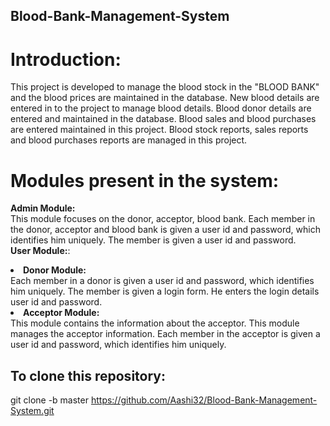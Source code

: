 ## Blood-Bank-Management-System

# Introduction: <br>
This project is developed to manage the blood stock in the "BLOOD BANK" and the blood prices are maintained in the database. New blood details are entered in to the project to manage blood details. Blood donor details are entered and maintained in the database. Blood sales and blood purchases are entered maintained in this project. Blood stock reports, sales reports and blood purchases reports are managed in this project.

# Modules present in the system:
<b>Admin Module:</b><br>
This module focuses on the donor, acceptor, blood bank. Each member in the donor, acceptor and blood bank is given a user id and password, which identifies him uniquely. The member is given a user id and password. <br>
<b>User Module:</b>: <br>
<li><b>Donor Module:</b></li>
Each member in a donor is given a user id and password, which identifies him uniquely. The member is given a login form. He enters the login details user id and password. 
<li><b>Acceptor Module:</b></li>
This module contains the information about the acceptor. This module manages the acceptor information. Each member in the acceptor is given a user id and password, which identifies him uniquely. <br>

## To clone this repository:<br>
git clone -b master https://github.com/Aashi32/Blood-Bank-Management-System.git
